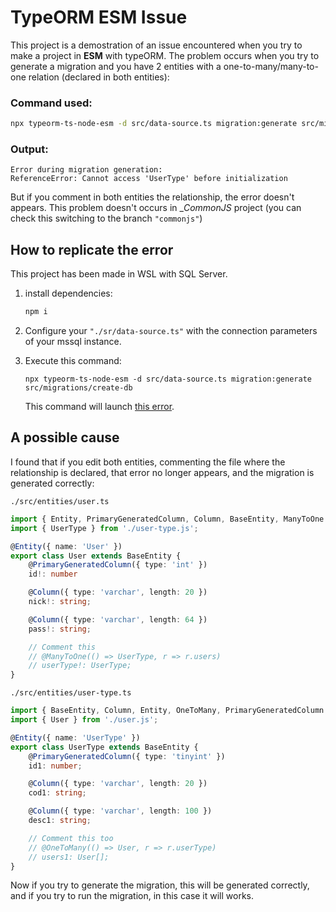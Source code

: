 # TypeORM ESM Issue

This project is a demostration of an issue encountered when you try to make a project in __ESM__ with typeORM. The problem occurs when you try to generate a migration and you have 2 entities with a one-to-many/many-to-one relation (declared in both entities):

### Command used:
```bash
npx typeorm-ts-node-esm -d src/data-source.ts migration:generate src/migrations/create-db
```

### Output:
```
Error during migration generation:
ReferenceError: Cannot access 'UserType' before initialization
```

But if you comment in both entities the relationship, the error doesn't appears. This problem doesn't occurs in __CommonJS_ project (you can check this switching to the branch `"commonjs"`)

## How to replicate the error

This project has been made in WSL with SQL Server.

1. install dependencies:
    ```bash
    npm i
    ```
1. Configure your `"./sr/data-source.ts"` with the connection parameters of your mssql instance.

1. Execute this command:
    ```
    npx typeorm-ts-node-esm -d src/data-source.ts migration:generate src/migrations/create-db
    ```
    This command will launch [this error](#output).

## A possible cause

I found that if you edit both entities, commenting the file where the relationship is declared, that error no longer appears, and the migration is generated correctly:

`./src/entities/user.ts`
```ts
import { Entity, PrimaryGeneratedColumn, Column, BaseEntity, ManyToOne } from "typeorm";
import { UserType } from './user-type.js';

@Entity({ name: 'User' })
export class User extends BaseEntity {
    @PrimaryGeneratedColumn({ type: 'int' })
    id!: number

    @Column({ type: 'varchar', length: 20 })
    nick!: string;

    @Column({ type: 'varchar', length: 64 })
    pass!: string;

    // Comment this
    // @ManyToOne(() => UserType, r => r.users)
    // userType!: UserType;
}
```

`./src/entities/user-type.ts`
```ts
import { BaseEntity, Column, Entity, OneToMany, PrimaryGeneratedColumn } from 'typeorm';
import { User } from './user.js';

@Entity({ name: 'UserType' })
export class UserType extends BaseEntity {
    @PrimaryGeneratedColumn({ type: 'tinyint' })
    id1: number;

    @Column({ type: 'varchar', length: 20 })
    cod1: string;

    @Column({ type: 'varchar', length: 100 })
    desc1: string;

    // Comment this too
    // @OneToMany(() => User, r => r.userType)
    // users1: User[];
}
```

Now if you try to generate the migration, this will be generated correctly, and if you try to run the migration, in this case it will works.
